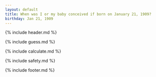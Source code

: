 ```yaml
---
layout: default
title: When was I or my baby conceived if born on January 21, 1909?
birthday: Jan 21, 1909
---
```


{% include header.md %}

{% include guess.md %}

{% include calculate.md %}

{% include safety.md %}

{% include footer.md %}




